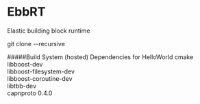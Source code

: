 EbbRT
=====

Elastic building block runtime

git clone --recursive



#####Build System (hosted) Dependencies for HelloWorld
cmake  
libboost-dev  
libboost-filesystem-dev  
libboost-coroutine-dev  
libtbb-dev  
capnproto 0.4.0  
